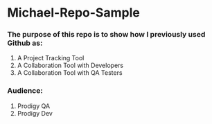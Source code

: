 # Michael-Repo-Sample

### The purpose of this repo is to show how I previously used Github as:

  1. A Project Tracking Tool
  2. A Collaboration Tool with Developers
  3. A Collaboration Tool with QA Testers

### Audience:
1. Prodigy QA
2. Prodigy Dev
